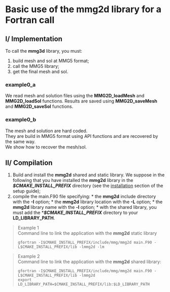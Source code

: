 # Basic use of the **mmg2d** library for a **Fortran** call

## I/ Implementation
To call the **mmg3d** library, you must:  
  1. build mesh and sol at MMG5 format;
  2. call the MMG5 library;
  3. get the final mesh and sol.

### example0_a  
  We read mesh and solution files using the **MMG2D_loadMesh** and **MMG2D_loadSol** functions.
  Results are saved using **MMG2D_saveMesh** and **MMG2D_saveSol** functions.

### example0_b
  The mesh and solution are hard coded.    
  They are build in MMG5 format using API functions and are recovered by the same way.  
  We show how to recover the mesh/sol.

## II/ Compilation
  1. Build and install the **mmg2d** shared and static library. We suppose in the following that you have installed the **mmg2d** library in the **_$CMAKE_INSTALL_PREFIX_** directory (see the [installation](https://github.com/MmgTools/Mmg/wiki/Setup-guide#iii-installation) section of the setup guide);
  2. compile the main.F90 file specifying:
    * the **mmg2d** include directory with the **-I** option;
    * the **mmg2d** library location with the **-L** option;
    * the **mmg2d** library name with the **-l** option;
    * with the shared library, you must add the ***_$CMAKE_INSTALL_PREFIX_** directory to your **LD_LIBRARY_PATH**.

> Example 1  
>  Command line to link the application with the **mmg2d** static library
> ```Shell
> gfortran -I$CMAKE_INSTALL_PREFIX/include/mmg/mmg2d main.F90 -L$CMAKE_INSTALL_PREFIX/lib -lmmg2d -lm
> ```

> Example 2  
>  Command line to link the application with the **mmg2d** shared library:  
> ```Shell
> gfortran -I$CMAKE_INSTALL_PREFIX/include/mmg/mmg2d main.F90 -L$CMAKE_INSTALL_PREFIX/lib -lmmg2d
> export LD_LIBRARY_PATH=$CMAKE_INSTALL_PREFIX/lib:$LD_LIBRARY_PATH
> ```
